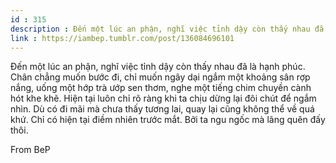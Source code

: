 ```yaml
---
id : 315
description : Đến một lúc an phận, nghĩ việc tỉnh dậy còn thấy nhau đã là hạnh phúc. Chân chẳng muốn bước đi, chỉ muốn ngây dại ngắm một khoảng sân rợp nắng, uống một hớp trà ướp sen thơm, nghe một tiếng chim chuyền cành hót khe khẽ. Hiện tại luôn chỉ rõ ràng khi ta chịu dừng lại đôi chút để ngắm nhìn. Dù có đi mãi mà chưa thấy tương lai, quay lại cũng không thể về quá khứ. Chỉ có hiện tại điềm nhiên trước mắt. Bởi ta ngu ngốc mà lãng quên đấy thôi.
link : https://iambep.tumblr.com/post/136084696101
---
```


Đến một lúc an phận, nghĩ việc tỉnh dậy còn thấy nhau đã là hạnh phúc. Chân
chẳng muốn bước đi, chỉ muốn ngây dại ngắm một khoảng sân rợp nắng, uống
một hớp trà ướp sen thơm, nghe một tiếng chim chuyền cành hót khe khẽ. Hiện
tại luôn chỉ rõ ràng khi ta chịu dừng lại đôi chút để ngắm nhìn. Dù có đi
mãi mà chưa thấy tương lai, quay lại cũng không thể về quá khứ. Chỉ có hiện
tại điềm nhiên trước mắt. Bởi ta ngu ngốc mà lãng quên đấy thôi.

From BeP